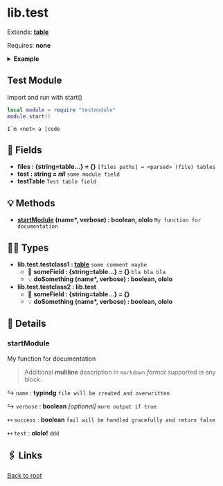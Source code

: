 # lib.test

Extends: **[table][]**

Requires: **none**

<details><summary><b>Example</b></summary>

```lua
print 'hello world'
```

</details>

## Test Module

Import and run with start()

```lua
local module = require "testmodule"
module.start()
```

```text
I`m <not> a [code
```

## 📜 Fields

- **files : {string=table...} = {}**
  `[files paths] = <parsed> (file) tables`
- **test : string = _nil_**
  `some module field`
- **testTable**
  `Test table field`

## 💡 Methods

- **[startModule][] (name\*, verbose) : boolean, ololo**
  `My function for documentation`

## 👨‍👦 Types

- **lib.test.testclass1 : [table][]**
  `some comment maybe`
  - 📜 **someField : {string=table...} = {}**
  `bla bla bla`
  - 💡 **doSomething (name\*, verbose) : boolean, ololo**
- **lib.test.testclass2 : lib.test**
  - 📜 **someField : {string=table...} = {}**
  - 💡 **doSomething (name\*, verbose) : boolean, ololo**

## 🧩 Details

### startModule

My function for documentation

> Additional **muliline** description
> in `markdown` _format_ supported in any block.

↪ `name` : **typindg**
`file will be created and overwritten`

↪ `verbose` : **boolean** _[optional]_
`more output if true`

↤ `success` : **boolean**
`fail will be handled gracefully and return false`

↤ `test` : **ololo!**
`ddd`

## 🖇️ Links

[Back to root](../readme.md)

[string]: https://www.lua.org/manual/5.1/manual.html#5.4
[table]: https://www.lua.org/manual/5.1/manual.html#5.5

[startModule]: #teststartmodule
